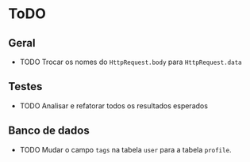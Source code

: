 # ToDO

## Geral

- TODO Trocar os nomes do `HttpRequest.body` para `HttpRequest.data`

## Testes

- TODO Analisar e refatorar todos os resultados esperados

## Banco de dados

- TODO Mudar o campo `tags` na tabela `user` para a tabela `profile`.
